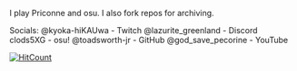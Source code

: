 I play Priconne and osu. I also fork repos for archiving.

Socials:
@kyoka-hiKAUwa - Twitch
@lazurite_greenland - Discord
clods5XG - osu!
@toadsworth-jr - GitHub
@god_save_pecorine - YouTube


[![HitCount](https://hits.dwyl.com/toadsworth-jr/toadsworth-jr.svg?style=flat-square&show=unique)](http://hits.dwyl.com/toadsworth-jr/toadsworth-jr)
